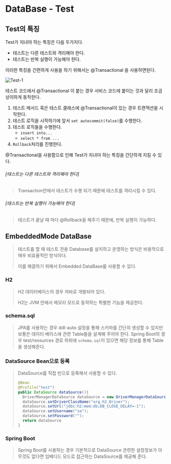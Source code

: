 # DataBase - Test

## Test의 특징 

Test가 지녀야 하는 특징은 다음 두가지다. 

- 테스트는 다른 테스트와 격리해야 한다. 
- 테스트는 반복 실행이 가능해야 한다. 

이러한 특징을 간편하게 사용을 하기 위해서는 @Transactional 을 사용하면된다. 

![Test-1](/Users/github/TIL/spring/images/database/Test-1.png)

테스트 코드에서 @Transactional 이 붙는 경우 서비스 코드에 붙이는 것과 달리 조금 상이하게 동작한다.

1. 테스트 메서드 혹은 테스트 클래스에 @Transactional이 있는 경우 트랜잭션을 시작한다. 
2. 테스트 로직을 시작하기에 앞서 `set autocommit(false)`를 수행한다. 
3. 테스트 로직들을 수행한다. 
   - `insert into...`
   - `select * from ...`
4. `Rollback`처리를 진행한다. 

@Transactional을 사용함으로 인해 Test가 지녀야 하는 특징을 간단하게 지킬 수 있다.

###### [테스트는 다른 테스트와 격리해야 한다]

> Transaction안에서 테스트가 수행 되기 때문에 테스트를 격리시킬 수 있다. 

###### [테스트는 반복 실행이 가능해야 한다]

> 테스트가 끝날 때 마다 @Rollback을 해주기 때문에, 반복 실행이 가능하다. 



## EmbeddedMode DataBase

> 테스트를 할 때 테스트 전용 Database를 설치하고 운영하는 방식은 비용적으로 매우 비효율적인 방식이다. 
>
> 이를 해결하기 위해서 Embedded DataBase를 사용할 수 있다. 

### H2

> H2 데이터베이스의 경우 자바로 개발되어 있다. 
>
> H2는 JVM 안에서 메모리 모드로 동작하는 특별한 기능을 제공한다. 

### schema.sql

> JPA를 사용하는 경우 ddl-auto 설정을 통해 스키마를 간단히 생성할 수 있지만 보통은 데이터 베이스에 관련 Table들을 설계해 주어야 한다. Spring Boot의 경우 test/reosurces 경로 하위에 `schema.sql`이 있으면 해당 정보를 통해 Table을 생성해준다. 

### DataSource Bean으로 등록 

> DataSource를 직접 빈으로 등록해서 사용할 수 있다. 
>
> ```java
> @Bean
> @Profile("test")
> public DataSource dataSource(){
>   DriverManagerDataSource dataSource = new DriverManagerDataSource();
>   dataSource.setDriverClassName("org.h2.Driver");
>   dataSource.setUrl("jdbc:h2:mem:db;DB_CLOSE_DELAY=-1");
>   dataSource.setUsername("sa");
>   dataSource.setPassword("");
>   return dataSource
> }
> ```

### Spring Boot 

> Spring Boot를 사용하는 경우 기본적으로 DataSource 관련한 설정정보가 아무것도 없다면 임베디드 모드로 접근하는 DataSource를 제공해 준다. 



